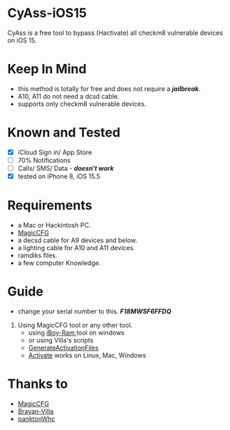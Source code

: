 # CyAss-iOS15
CyAss is a free tool to bypass (Hactivate) all checkm8 vulnerable devices on iOS 15.

# Keep In Mind 
- this method is totally for free and does not require a **_jailbreak_**.
- A10, A11 do not need a dcsd cable.
- supports only checkm8 vulnerable devices. 

# Known and Tested 
- [x] iCloud Sign in/ App Store 
- [ ] 70% Notifications
- [ ] Calls/ SMS/ Data - **_doesn't work_** 
- [x] tested on iPhone 8, iOS 15.5 

# Requirements 
- a Mac or Hackintosh PC.
- [MagicCFG](https://github.com/j4nf4b3l/MagicCFG/releases/download/v1.3/MagicCFG_v1.3_RELEASE.dmg)
- a decsd cable for A9 devices and below.
- a lighting cable for A10 and A11 devices.
- ramdiks files.
- a few computer Knowledge.

# Guide 
- change your serial number to this.
***F18MWSF6FFDQ***
1. Using MagicCFG tool or any other tool.
   - using [iBoy-Ram ](https://mega.nz/file/oUF2gJCQ#txZv5zyLzJupXqGUhxz_sziDm2SrmHFQNjWvmoBazdc) tool
   on windows
   - or using Villa's scripts
   - [GenerateActivationFiles](https://github.com/Brayan-Villa/iOS15-Bypass-Hello/blob/main/GenerateFiles.sh)
   - [Activate](https://github.com/Brayan-Villa/iOS15-Bypass-Hello/blob/main/Activate.sh) 
works on Linux, Mac, Windows
# Thanks to
- [MagicCFG](https://github.com/j4nf4b3l/MagicCFG)
- [Brayan-Villa](https://github.com/Brayan-Villa)
- [panktonWhc](https://github.com/planktonwhc/iBoy-RAM)
